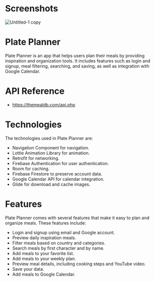 # Screenshots
![Untitled-1 copy](https://github.com/mohamedadel2323/Plate_Planner/assets/64705108/31a931ad-e422-4c62-9d69-c1af3b21da34)

# Plate Planner
Plate Planner is an app that helps users plan their meals by providing inspiration and organization tools. It includes features such as login and signup, meal filtering, searching, and saving, as well as integration with Google Calendar.

# API Reference
- https://themealdb.com/api.php

# Technologies
The technologies used in Plate Planner are:

- Navigation Component for navigation.
- Lottie Animation Library for animation.
- Retrofit for networking.
- Firebase Authentication for user authentication.
- Room for caching.
- Firebase Firestore to preserve account data.
- Google Calendar API for calendar integration.
- Glide for download and cache images.

# Features
Plate Planner comes with several features that make it easy to plan and organize meals. These features include:

- Login and signup using email and Google account.
- Preview daily inspiration meals.
- Filter meals based on country and categories.
- Search meals by first character and by name.
- Add meals to your favorite list.
- Add meals to your weekly plan.
- Preview meal details, including cooking steps and YouTube video.
- Save your data.
- Add meals to Google Calendar.



